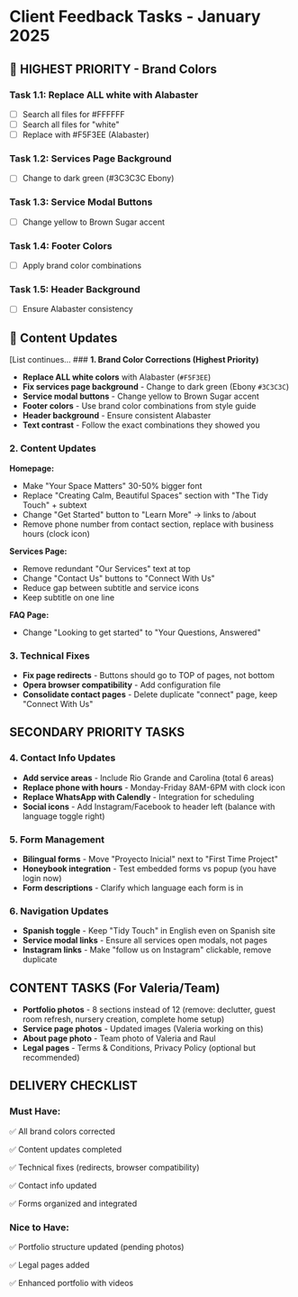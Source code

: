 # Client Feedback Tasks - January 2025

## 🔴 HIGHEST PRIORITY - Brand Colors

### Task 1.1: Replace ALL white with Alabaster
- [ ] Search all files for #FFFFFF
- [ ] Search all files for "white"
- [ ] Replace with #F5F3EE (Alabaster)

### Task 1.2: Services Page Background
- [ ] Change to dark green (#3C3C3C Ebony)

### Task 1.3: Service Modal Buttons
- [ ] Change yellow to Brown Sugar accent

### Task 1.4: Footer Colors
- [ ] Apply brand color combinations

### Task 1.5: Header Background
- [ ] Ensure Alabaster consistency

## 📝 Content Updates
[List continues... ### **1. Brand Color Corrections (Highest Priority)**

- **Replace ALL white colors** with Alabaster (`#F5F3EE`)
- **Fix services page background** - Change to dark green (Ebony `#3C3C3C`)
- **Service modal buttons** - Change yellow to Brown Sugar accent
- **Footer colors** - Use brand color combinations from style guide
- **Header background** - Ensure consistent Alabaster
- **Text contrast** - Follow the exact combinations they showed you

### **2. Content Updates**

**Homepage:**

- Make "Your Space Matters" 30-50% bigger font
- Replace "Creating Calm, Beautiful Spaces" section with "The Tidy Touch" + subtext
- Change "Get Started" button to "Learn More" → links to /about
- Remove phone number from contact section, replace with business hours (clock icon)

**Services Page:**

- Remove redundant "Our Services" text at top
- Change "Contact Us" buttons to "Connect With Us"
- Reduce gap between subtitle and service icons
- Keep subtitle on one line

**FAQ Page:**

- Change "Looking to get started" to "Your Questions, Answered"

### **3. Technical Fixes**

- **Fix page redirects** - Buttons should go to TOP of pages, not bottom
- **Opera browser compatibility** - Add configuration file
- **Consolidate contact pages** - Delete duplicate "connect" page, keep "Connect With Us"

## **SECONDARY PRIORITY TASKS**

### **4. Contact Info Updates**

- **Add service areas** - Include Rio Grande and Carolina (total 6 areas)
- **Replace phone with hours** - Monday-Friday 8AM-6PM with clock icon
- **Replace WhatsApp with Calendly** - Integration for scheduling
- **Social icons** - Add Instagram/Facebook to header left (balance with language toggle right)

### **5. Form Management**

- **Bilingual forms** - Move "Proyecto Inicial" next to "First Time Project"
- **Honeybook integration** - Test embedded forms vs popup (you have login now)
- **Form descriptions** - Clarify which language each form is in

### **6. Navigation Updates**

- **Spanish toggle** - Keep "Tidy Touch" in English even on Spanish site
- **Service modal links** - Ensure all services open modals, not pages
- **Instagram links** - Make "follow us on Instagram" clickable, remove duplicate

## **CONTENT TASKS (For Valeria/Team)**

- **Portfolio photos** - 8 sections instead of 12 (remove: declutter, guest room refresh, nursery creation, complete home setup)
- **Service page photos** - Updated images (Valeria working on this)
- **About page photo** - Team photo of Valeria and Raul
- **Legal pages** - Terms & Conditions, Privacy Policy (optional but recommended)

## **DELIVERY CHECKLIST**

### **Must Have:**

✅ All brand colors corrected

✅ Content updates completed

✅ Technical fixes (redirects, browser compatibility)

✅ Contact info updated

✅ Forms organized and integrated

### **Nice to Have:**

✅ Portfolio structure updated (pending photos)

✅ Legal pages added

✅ Enhanced portfolio with videos

